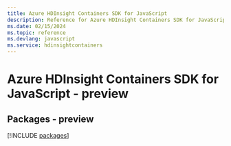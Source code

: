 ```yaml
---
title: Azure HDInsight Containers SDK for JavaScript
description: Reference for Azure HDInsight Containers SDK for JavaScript
ms.date: 02/15/2024
ms.topic: reference
ms.devlang: javascript
ms.service: hdinsightcontainers
---
```

# Azure HDInsight Containers SDK for JavaScript - preview
## Packages - preview
[!INCLUDE [packages](hdinsight-containers-index.md)]
